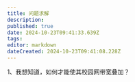 ```yaml
---
title: 问题求解
description: 
published: true
date: 2024-10-23T09:41:33.639Z
tags: 
editor: markdown
dateCreated: 2024-10-23T09:41:08.228Z
---
```


1、我想知道，如何才能使其校园网带宽叠加？